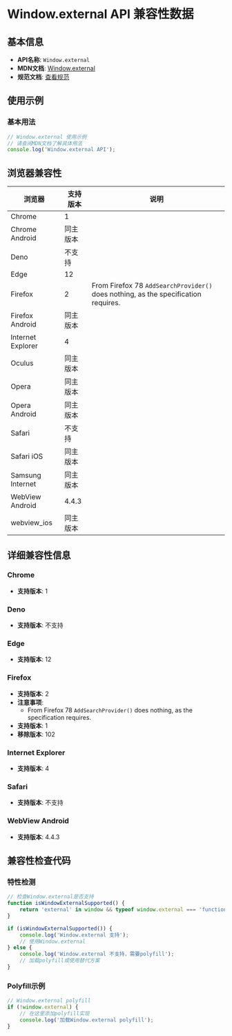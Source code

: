 # Window.external API 兼容性数据

## 基本信息

- **API名称**: `Window.external`
- **MDN文档**: [Window.external](https://developer.mozilla.org/docs/Web/API/Window/external)
- **规范文档**: [查看规范](https://html.spec.whatwg.org/multipage/obsolete.html#external)

## 使用示例

### 基本用法

```javascript
// Window.external 使用示例
// 请查阅MDN文档了解具体用法
console.log('Window.external API');
```

## 浏览器兼容性

| 浏览器 | 支持版本 | 说明 |
|--------|----------|------|
| Chrome | 1 |  |
| Chrome Android | 同主版本 |  |
| Deno | 不支持 |  |
| Edge | 12 |  |
| Firefox | 2 | From Firefox 78 `AddSearchProvider()` does nothing, as the specification requires. |
| Firefox Android | 同主版本 |  |
| Internet Explorer | 4 |  |
| Oculus | 同主版本 |  |
| Opera | 同主版本 |  |
| Opera Android | 同主版本 |  |
| Safari | 不支持 |  |
| Safari iOS | 同主版本 |  |
| Samsung Internet | 同主版本 |  |
| WebView Android | 4.4.3 |  |
| webview_ios | 同主版本 |  |

## 详细兼容性信息

### Chrome

- **支持版本**: 1

### Deno

- **支持版本**: 不支持

### Edge

- **支持版本**: 12

### Firefox

- **支持版本**: 2
- **注意事项**:
  - From Firefox 78 `AddSearchProvider()` does nothing, as the specification requires.
- **支持版本**: 1
- **移除版本**: 102

### Internet Explorer

- **支持版本**: 4

### Safari

- **支持版本**: 不支持

### WebView Android

- **支持版本**: 4.4.3

## 兼容性检查代码

### 特性检测

```javascript
// 检查Window.external是否支持
function isWindowExternalSupported() {
    return 'external' in window && typeof window.external === 'function';
}

if (isWindowExternalSupported()) {
    console.log('Window.external 支持');
    // 使用Window.external
} else {
    console.log('Window.external 不支持，需要polyfill');
    // 加载polyfill或使用替代方案
}
```

### Polyfill示例

```javascript
// Window.external polyfill
if (!window.external) {
    // 在这里添加polyfill实现
    console.log('加载Window.external polyfill');
}
```

